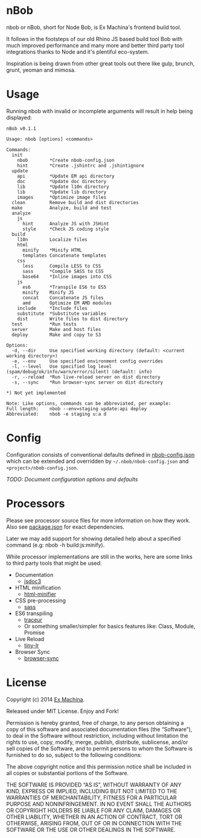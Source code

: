 nBob
====
nbob or nBob, short for Node Bob, is Ex Machina's frontend build tool.

It follows in the footsteps of our old Rhino JS based build tool Bob with much improved performance and many more and better third party tool integrations thanks to Node and it's plentiful eco-system.

Inspiration is being drawn from other great tools out there like gulp, brunch, grunt, yeoman and mimosa.

# Usage
Running nbob with invalid or incomplete arguments will result in help being displayed:

	nBob v0.1.1

	Usage: nbob [options] <commands>

	Commands:
	  init
	    nbob        *Create nbob-config.json
	    hint        *Create .jshintrc and .jshintignore
	  update
	    api         *Update EM api directory
	    doc         *Update doc directory
	    lib         *Update l10n directory
	    lib         *Update lib directory
	    images      *Optimize image files
	  clean         Remove build and dist directories
	  make          Analyze, build and test
	  analyze
	    js
	      hint      Analyze JS with JSHint
	      style     *Check JS coding style
	  build
	    l10n        Localize files
	    html
	      minify    *Minify HTML
	      templates Concatenate templates
	    css
	      less      Compile LESS to CSS
	      sass      *Compile SASS to CSS
	      base64    *Inline images into CSS
	    js
	      es6       *Transpile ES6 to ES5
	      minify    Minify JS
	      concat    Concatenate JS files
	      amd       Optimize EM AMD modules
	    include     *Include files
	    substitute  *Substitute variables
	    dist        Write files to dist directory
	  test          *Run tests
	  server        Make and host files
	  deploy        Make and copy to S3

	Options:
	  -d, --dir     Use specified working directory (default: <current working directory>)
	  -e, --env     Use specified environment config overrides
	  -l, --level   Use specified log level (spam/debug/ok/info/warn/error/silent) (default: info)
	  -r, --reload  *Run live-reload server on dist directory
	  -s, --sync    *Run browser-sync server on dist directory

	*) Not yet implemented

	Note: Like options, commands can be abbreviated, per example:
	Full length:    nbob --env=staging update:api deploy
	Abbreviated:    nbob -e staging u:a d

# Config
Configuration consists of conventional defaults defined in [nbob-config.json](nbob-config.json) which can be extended and overridden by `~/.nbob/nbob-config.json` and `<project>/nbob-config.json`.

*TODO: Document configuration options and defaults*

# Processors
Please see processor source files for more information on how they work.
Also see [package.json](package.json) for exact dependencies.

Later we may add support for showing detailed help about a specified command (e.g: nbob -h build:js:minify).

While processor implementations are still in the works, here are some links to third party tools that might be used:

* Documentation
  * [jsdoc3](https://github.com/jsdoc3/jsdoc)
* HTML minification
  * [html-minifier](https://github.com/kangax/html-minifier)
* CSS pre-processing
  * [sass](https://github.com/andrew/node-sass)
* ES6 transpiling
  * [traceur](https://github.com/google/traceur-compiler)
  * Or something smaller/simpler for basics features like: Class, Module, Promise
* Live Reload
  * [tiny-lr](https://github.com/mklabs/tiny-lr)
* Browser Sync
  * [browser-sync](https://github.com/shakyshane/browser-sync)

# License
Copyright (c) 2014 [Ex Machina](http://exmg.tv).

Released under MIT License. Enjoy and Fork!

Permission is hereby granted, free of charge, to any person obtaining a copy of this software and associated documentation files (the “Software”), to deal in the Software without restriction, including without limitation the rights to use, copy, modify, merge, publish, distribute, sublicense, and/or sell copies of the Software, and to permit persons to whom the Software is furnished to do so, subject to the following conditions:

The above copyright notice and this permission notice shall be included in all copies or substantial portions of the Software.

THE SOFTWARE IS PROVIDED “AS IS”, WITHOUT WARRANTY OF ANY KIND, EXPRESS OR IMPLIED, INCLUDING BUT NOT LIMITED TO THE WARRANTIES OF MERCHANTABILITY, FITNESS FOR A PARTICULAR PURPOSE AND NONINFRINGEMENT. IN NO EVENT SHALL THE AUTHORS OR COPYRIGHT HOLDERS BE LIABLE FOR ANY CLAIM, DAMAGES OR OTHER LIABILITY, WHETHER IN AN ACTION OF CONTRACT, TORT OR OTHERWISE, ARISING FROM, OUT OF OR IN CONNECTION WITH THE SOFTWARE OR THE USE OR OTHER DEALINGS IN THE SOFTWARE.
